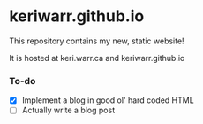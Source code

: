 # keriwarr.github.io

This repository contains my new, static website!

It is hosted at keri.warr.ca and keriwarr.github.io

### To-do

 - [x] Implement a blog in good ol' hard coded HTML
 - [ ] Actually write a blog post
